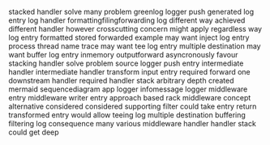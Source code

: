 stacked handler solve many problem greenlog logger push generated log entry log handler formattingfilingforwarding log different way achieved different handler however crosscutting concern might apply regardless way log entry formatted stored forwarded example may want inject log entry process thread name trace may want tee log entry multiple destination may want buffer log entry inmemory outputforward asyncronously favour stacking handler solve problem source logger push entry intermediate handler intermediate handler transform input entry required forward one downstream handler required handler stack arbitrary depth created mermaid sequencediagram app logger infomessage logger middleware entry middleware writer entry approach based rack middleware concept alternative considered considered supporting filter could take entry return transformed entry would allow teeing log multiple destination buffering filtering log consequence many various middleware handler handler stack could get deep